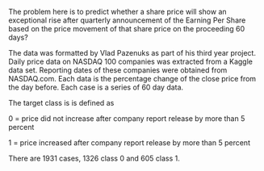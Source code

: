 The problem here is to predict whether a share price will show an
exceptional rise after quarterly announcement of the Earning Per
Share based on the price movement of that share price on the
proceeding 60 days?

The data was formatted by Vlad Pazenuks as part of his third year
project. Daily price data on NASDAQ 100 companies was extracted
from a Kaggle data set. Reporting dates of these companies were
obtained from NASDAQ.com. Each data is the percentage change of the
close price from the day before. Each case is a series of 60 day
data.

The target class is is defined as

0 = price did not increase after company report release by more
than 5 percent

1 = price increased after company report release by
more than 5 percent

There are 1931 cases, 1326 class 0 and 605 class 1.
